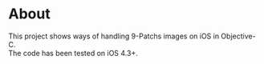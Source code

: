 About
=====

This project shows ways of handling 9-Patchs images on iOS in Objective-C.  
The code has been tested on iOS 4.3+.